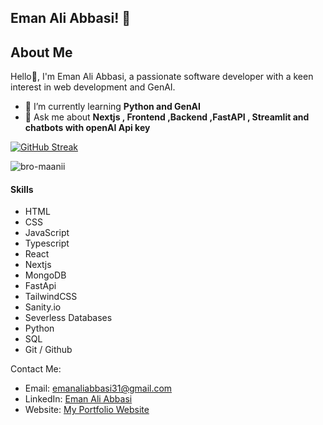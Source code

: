 ## Eman Ali Abbasi! 👋



## About Me
Hello👋, I'm Eman Ali Abbasi, a passionate software developer with a keen interest in web development and GenAI.
- 🌱 I’m currently learning **Python and GenAI**
- 💬 Ask me about **Nextjs , Frontend ,Backend ,FastAPI , Streamlit and chatbots with openAI Api key**


[![GitHub Streak](https://github-readme-streak-stats.herokuapp.com?user=bro-maanii)](https://git.io/streak-stats)



<p><img align="center" src="https://github-readme-stats.vercel.app/api/top-langs?username=bro-maanii&show_icons=true&locale=en&layout=compact" alt="bro-maanii" /></p>

#### Skills

- HTML
- CSS
- JavaScript
- Typescript 
- React 
- Nextjs
- MongoDB
- FastApi
- TailwindCSS
- Sanity.io
- Severless Databases
- Python
- SQL
- Git / Github

Contact Me:

- Email: [emanaliabbasi31@gmail.com](mailto:emanaliabbasi31@gmail.com)
- LinkedIn: [Eman Ali Abbasi](https://www.linkedin.com/in/eman-ali-abbasi-937932237/)
- Website: [My Portfolio Website](https://emaanabbasi-portfolio.vercel.app/)




